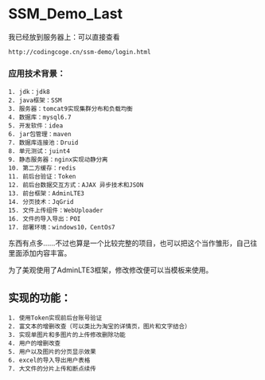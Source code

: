 # SSM_Demo_Last

我已经放到服务器上：可以直接查看
```
http://codingcoge.cn/ssm-demo/login.html
```
### 应用技术背景：
```
1. jdk：jdk8
2. java框架：SSM
3. 服务器：tomcat9实现集群分布和负载均衡
4. 数据库：mysql6.7
5. 开发软件：idea
6. jar包管理：maven
7. 数据库连接池：Druid
8. 单元测试：juint4
9. 静态服务器：nginx实现动静分离
10. 第二方缓存：redis
11. 前后台验证：Token
12. 前后台数据交互方式：AJAX 异步技术和JSON
13. 前台框架：AdminLTE3
14. 分页技术：JqGrid
15. 文件上传组件：WebUploader
16. 文件的导入导出：POI 
17. 部署环境：windows10，CentOs7
```
东西有点多……不过也算是一个比较完整的项目，也可以把这个当作雏形，自己往里面添加内容丰富。

为了美观使用了AdminLTE3框架，修改修改便可以当模板来使用。
## 实现的功能：
```
1. 使用Token实现前后台账号验证
2. 富文本的增删改查（可以类比为淘宝的详情页，图片和文字结合）
3. 实现单图片和多图片的上传修改删除功能
4. 用户的增删改查
5. 用户以及图片的分页显示效果
6. excel的导入导出用户表格
7. 大文件的分片上传和断点续传
```




